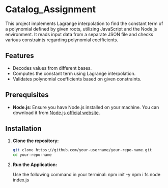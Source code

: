 # Catalog_Assignment



This project implements Lagrange interpolation to find the constant term of a polynomial defined by given roots, utilizing JavaScript and the Node.js environment. It reads input data from a separate JSON file and checks various constraints regarding polynomial coefficients.

## Features

- Decodes values from different bases.
- Computes the constant term using Lagrange interpolation.
- Validates polynomial coefficients based on given constraints.

## Prerequisites

- **Node.js**: Ensure you have Node.js installed on your machine. You can download it from [Node.js official website](https://nodejs.org/).

## Installation

1. **Clone the repository:**

   ```bash
   git clone https://github.com/your-username/your-repo-name.git
   cd your-repo-name
   
2. **Run the Application:**
   
   Use the following command in your terminal:
   npm init -y
   npm i fs
   node index.js
